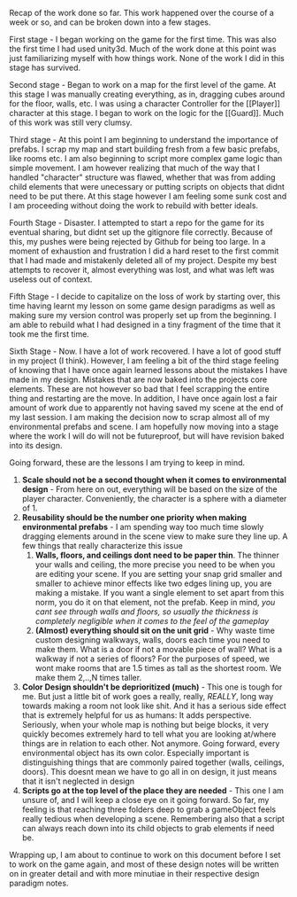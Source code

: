 Recap of the work done so far. This work happened over the course of a week or so, and can be broken down into a few stages. 

First stage - I began working on the game for the first time. This was also the first time I had used unity3d. Much of the work done at this point was just familiarizing myself with how things work. None of the work I did in this stage has survived.

Second stage - Began to work on a map for the first level of the game. At this stage I was manually creating everything, as in, dragging cubes around for the floor, walls, etc. I was using a character Controller for the [[Player]] character at this stage. I began to work on the logic for the [[Guard]]. Much of this work was still very clumsy. 

Third stage - At this point I am beginning to understand the importance of prefabs. I scrap my map and start building fresh from a few basic prefabs, like rooms etc. I am also beginning to script more complex game logic than simple movement. I am however realizing that much of the way that I handled "character" structure was flawed, whether that was from adding child elements that were unecessary or putting scripts on objects that didnt need to be put there. At this stage however I am feeling some sunk cost and I am proceeding without doing the work to rebuild with better ideals. 

Fourth Stage -  Disaster. I attempted to start a repo for the game for its eventual sharing, but didnt set up the gitignore file correctly. Because of this, my pushes were being rejected by Github for being too large. In a moment of exhaustion and frustration I did a hard reset to the first commit that I had made and mistakenly deleted all of my project. Despite my best attempts to recover it, almost everything was lost, and what was left was useless out of context. 

Fifth Stage - I decide to capitalize on the loss of work by starting over, this time having learnt my lesson on some game design paradigms as well as making sure my version control was properly set up from the beginning. I am able to rebuild what I had designed in a tiny fragment of the time that it took me the first time.

Sixth Stage - Now. I have a lot of work recovered. I have a lot of good stuff in my project (I think). However, I am feeling a bit of the third stage feeling of knowing that I have once again learned lessons about the mistakes I have made in my design. Mistakes that are now baked into the projects core elements. These are not however so bad that I feel scrapping the entire thing and restarting are the move. In addition, I have once again lost a fair amount of work due to apparently not having saved my scene at the end of my last session. I am making the decision now to scrap almost all of my environmental prefabs and scene. I am hopefully now moving into a stage where the work I will do will not be futureproof, but will have revision baked into its design. 

Going forward, these are the lessons I am trying to keep in mind. 
1. **Scale should not be a second thought when it comes to environmental design** - From here on out, everything will be based on the size of the player character. Conveniently, the character is a sphere with a diameter of 1. 
2. **Reusability should be the number one priority when making environmental prefabs** - I am spending way too much time slowly dragging elements around in the scene view to make sure they line up. A few things that really characterize this issue
	1. **Walls, floors, and ceilings dont need to be paper thin**. The thinner your walls and ceiling, the more precise you need to be when you are editing your scene. If you are setting your snap grid smaller and smaller to achieve minor effects like two edges lining up, you are making a mistake. If you want a single element to set apart from this norm, you do it on that element, not the prefab. Keep in mind, *you cant see through walls and floors, so usually the thickness is completely negligible when it comes to the feel of the gameplay*
	2. **(Almost) everything should sit on the unit grid** - Why waste time custom designing walkways, walls, doors each time you need to make them. What is a door if not a movable piece of wall? What is a walkway if not a series of floors? For the purposes of speed, we wont make rooms that are 1.5 times as tall as the shortest room. We make them 2,..,N times taller. 
3. **Color Design shouldn't be deprioritized (much)** - This one is tough for me. But just a little bit of work goes a really, really, *REALLY*,  long way towards making a room not look like shit. And it has a serious side effect that is extremely helpful for us as humans: It adds perspective. Seriously, when your whole map is nothing but beige blocks, it very quickly becomes extremely hard to tell what you are looking at/where things are in relation to each other. Not anymore. Going forward, every environmental object has its own color. Especially important is distinguishing things that are commonly paired together (walls, ceilings, doors). This doesnt mean we have to go all in on design, it just means that it isn't neglected in design
4. **Scripts go at the top level of the place they are needed** - This one I am unsure of, and I will keep a close eye on it going forward. So far, my feeling is that reaching three folders deep to grab a gameObject feels really tedious when developing a scene. Remembering also that a script can always reach down into its child objects to grab elements if need be. 

Wrapping up, I am about to continue to work on this document before I set to work on the game again, and most of these design notes will be written on in greater detail and with more minutiae in their respective design paradigm notes. 